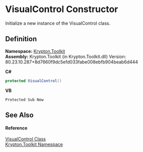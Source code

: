 # VisualControl Constructor


Initialize a new instance of the VisualControl class.



## Definition
**Namespace:** <a href="79d2eac2-21f4-54ff-7552-b20c33c30600.md">Krypton.Toolkit</a>  
**Assembly:** Krypton.Toolkit (in Krypton.Toolkit.dll) Version: 80.23.10.287+8d7660f9dc5efd033fabe008ebfb904beab6d444

**C#**
``` C#
protected VisualControl()
```
**VB**
``` VB
Protected Sub New
```



## See Also


#### Reference
<a href="3f8d5b86-928d-3774-9233-3c025f7589be.md">VisualControl Class</a>  
<a href="79d2eac2-21f4-54ff-7552-b20c33c30600.md">Krypton.Toolkit Namespace</a>  
